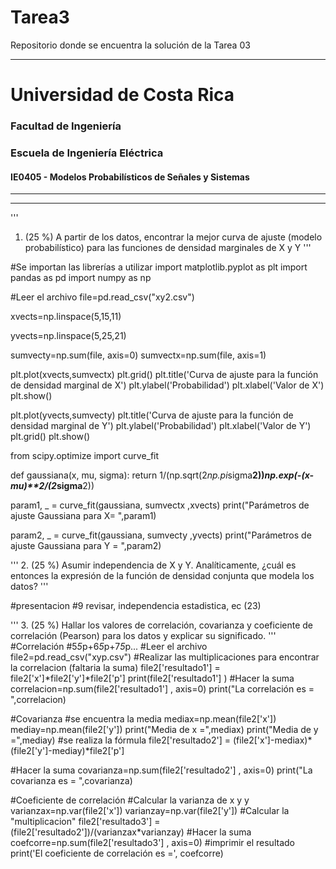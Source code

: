 # Tarea3
Repositorio donde se encuentra la solución de la Tarea 03

---

# Universidad de Costa Rica

### Facultad de Ingeniería

### Escuela de Ingeniería Eléctrica

#### IE0405 - Modelos Probabilísticos de Señales y Sistemas

---
---



'''
1. (25 %) A partir de los datos, encontrar
la mejor curva de ajuste (modelo probabilístico) 
para las funciones de densidad marginales de X y Y
'''

#Se importan las librerías a utilizar
import matplotlib.pyplot as plt
import pandas as pd
import numpy as np

#Leer el archivo
file=pd.read_csv("xy2.csv")

xvects=np.linspace(5,15,11)

yvects=np.linspace(5,25,21)

sumvecty=np.sum(file, axis=0)
sumvectx=np.sum(file, axis=1)


plt.plot(xvects,sumvectx)
plt.grid()
plt.title('Curva de ajuste para la función de densidad marginal de X')
plt.ylabel('Probabilidad')
plt.xlabel('Valor de X')
plt.show()

plt.plot(yvects,sumvecty)
plt.title('Curva de ajuste para la función de densidad marginal de Y')
plt.ylabel('Probabilidad')
plt.xlabel('Valor de Y')
plt.grid()
plt.show()


from scipy.optimize import curve_fit

def gaussiana(x, mu, sigma):
    return 1/(np.sqrt(2*np.pi*sigma**2))*np.exp(-(x-mu)**2/(2*sigma**2))


param1, _ = curve_fit(gaussiana, sumvectx ,xvects)
print("Parámetros de ajuste Gaussiana para X= ",param1)


param2, _ = curve_fit(gaussiana, sumvecty ,yvects)
print("Parámetros de ajuste Gaussiana para Y = ",param2)

'''
2. (25 %) Asumir independencia de X y Y. Analíticamente, 
¿cuál es entonces la expresión de la función de densidad 
conjunta que modela los datos?
'''

#presentacion #9 revisar, independencia estadistica, ec (23)


'''
3. (25 %) Hallar los valores de correlación, 
covarianza y coeficiente de correlación (Pearson) 
para los datos y explicar su significado.
'''
#Correlación
#5*5*p+6*5*p+7*5*p...
#Leer el archivo
file2=pd.read_csv("xyp.csv")
#Realizar las multiplicaciones para encontrar la correlacion (faltaria la suma)
file2['resultado1'] = file2['x']*file2['y']*file2['p']
print(file2['resultado1'] )
#Hacer la suma 
correlacion=np.sum(file2['resultado1'] , axis=0)
print("La correlación es = ",correlacion)

#Covarianza
#se encuentra la media
mediax=np.mean(file2['x'])
mediay=np.mean(file2['y'])
print("Media de x =",mediax)
print("Media de y =",mediay)
#se realiza la fórmula
file2['resultado2'] = (file2['x']-mediax)*(file2['y']-mediay)*file2['p']

#Hacer la suma 
covarianza=np.sum(file2['resultado2'] , axis=0)
print("La covarianza es = ",covarianza)



#Coeficiente de correlación
#Calcular la varianza de x y y
varianzax=np.var(file2['x'])
varianzay=np.var(file2['y'])
#Calcular la "multiplicacion"
file2['resultado3'] = (file2['resultado2'])/(varianzax*varianzay)
#Hacer la suma
coefcorre=np.sum(file2['resultado3'] , axis=0)
#imprimir el resultado
print('El coeficiente de correlación es =', coefcorre)



